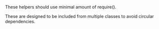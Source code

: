 These helpers should use minimal amount of require().  

These are designed to be included from multiple classes to avoid circular dependencies.